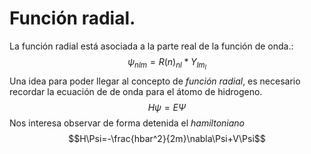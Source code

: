# Función radial.
 La función radial está asociada a la parte real de la función de onda.:
 $$\psi_{nlm}=R(n)_{nl}*Y_{lm_l}$$
 Una idea para poder llegar al concepto de *función radial*, es necesario recordar la ecuación de de onda para el átomo de hidrogeno.
 $$H\psi=E\Psi$$
 Nos interesa observar de forma detenida el *hamiltoniano*
 $$H\Psi=-\frac{hbar^2}{2m}\nabla\Psi+V\Psi$$
